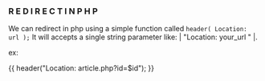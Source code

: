 ###                             R E D I R E C T   I N    P H P

We can redirect in php using a simple function called `header( Location: url );`
It will accepts a single string parameter like: | "Location: your_url " |.

ex: 

{{
    header("Location: article.php?id=$id");
}}

